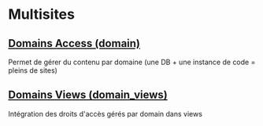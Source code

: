 # Multisites
## [Domains Access (domain)](https://www.drupal.org/project/domain)
Permet de gérer du contenu par domaine (une DB + une instance de code = pleins de sites)
## [Domains Views (domain_views)](https://www.drupal.org/project/domain_views)
Intégration des droits d'accès gérés par domain dans views
